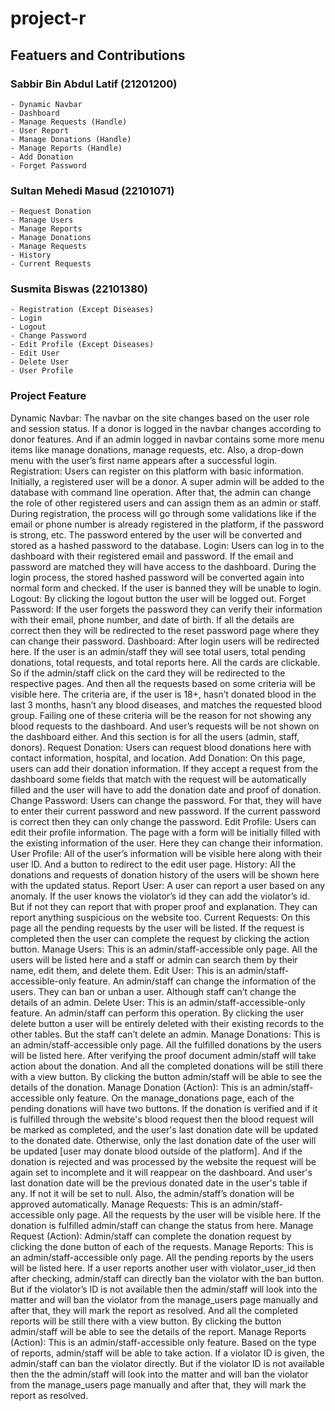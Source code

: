 # project-r

## Featuers and Contributions

### Sabbir Bin Abdul Latif (21201200)

    - Dynamic Navbar
    - Dashboard
    - Manage Requests (Handle)
    - User Report
    - Manage Donations (Handle)
    - Manage Reports (Handle)
    - Add Donation
    - Forget Password

### Sultan Mehedi Masud (22101071)

    - Request Donation
    - Manage Users
    - Manage Reports
    - Manage Donations
    - Manage Requests
    - History
    - Current Requests

### Susmita Biswas (22101380)

    - Registration (Except Diseases)
    - Login
    - Logout
    - Change Password
    - Edit Profile (Except Diseases)
    - Edit User
    - Delete User
    - User Profile

### Project Feature
Dynamic Navbar: The navbar on the site changes based on the user role and session status. If a donor is logged in the navbar changes according to donor features. And if an admin logged in navbar contains some more menu items like manage donations, manage requests, etc. Also, a drop-down menu with the user’s first name appears after a successful login.
Registration: Users can register on this platform with basic information. Initially, a registered user will be a donor. A super admin will be added to the database with command line operation. After that, the admin can change the role of other registered users and can assign them as an admin or staff. During registration, the process will go through some validations like if the email or phone number is already registered in the platform, if the password is strong, etc. The password entered by the user will be converted and stored as a hashed password to the database.
Login: Users can log in to the dashboard with their registered email and password. If the email and password are matched they will have access to the dashboard. During the login process, the stored hashed password will be converted again into normal form and checked. If the user is banned they will be unable to login.
Logout: By clicking the logout button the user will be logged out.
Forget Password: If the user forgets the password they can verify their information with their email, phone number, and date of birth. If all the details are correct then they will be redirected to the reset password page where they can change their password.
Dashboard: After login users will be redirected here. If the user is an admin/staff they will see total users, total pending donations, total requests, and total reports here. All the cards are clickable. So if the admin/staff click on the card they will be redirected to the respective pages. And then all the requests based on some criteria will be visible here. 
The criteria are, if the user is 18+, hasn’t donated blood in the last 3 months, hasn’t any blood diseases, and matches the requested blood group. Failing one of these criteria will be the reason for not showing any blood requests to the dashboard. And user’s requests will be not shown on the dashboard either.
And this section is for all the users (admin, staff, donors).
Request Donation: Users can request blood donations here with contact information, hospital, and location. 
Add Donation: On this page, users can add their donation information. If they accept a request from the dashboard some fields that match with the request will be automatically filled and the user will have to add the donation date and proof of donation.
Change Password: Users can change the password. For that, they will have to enter their current password and new password. If the current password is correct then they can only change the password.
Edit Profile: Users can edit their profile information. The page with a form will be initially filled with the existing information of the user. Here they can change their information.
User Profile: All of the user’s information will be visible here along with their user ID. And a button to redirect to the edit user page.
History: All the donations and requests of donation history of the users will be shown here with the updated status.
Report User: A user can report a user based on any anomaly. If the user knows the violator’s id they can add the violator’s id. But if not they can report that with proper proof and explanation. They can report anything suspicious on the website too.
Current Requests: On this page all the pending requests by the user will be listed. If the request is completed then the user can complete the request by clicking the action button.
Manage Users: This is an admin/staff-accessible only page. All the users will be listed here and a staff or admin can search them by their name, edit them, and delete them.
Edit User: This is an admin/staff-accessible-only feature. An admin/staff can change the information of the users. They can ban or unban a user. Although staff can’t change the details of an admin.
Delete User: This is an admin/staff-accessible-only feature. An admin/staff can perform this operation. By clicking the user delete button a user will be entirely deleted with their existing records to the other tables. But the staff can’t delete an admin.
Manage Donations: This is an admin/staff-accessible only page. All the fulfilled donations by the users will be listed here. After verifying the proof document admin/staff will take action about the donation. And all the completed donations will be still there with a view button. By clicking the button admin/staff will be able to see the details of the donation.
Manage Donation (Action): This is an admin/staff-accessible only feature. On the manage_donations page, each of the pending donations will have two buttons. If the donation is verified and if it is fulfilled through the website's blood request then the blood request will be marked as completed, and the user's last donation date will be updated to the donated date. Otherwise, only the last donation date of the user will be updated [user may donate blood outside of the platform]. And if the donation is rejected and was processed by the website the request will be again set to incomplete and it will reappear on the dashboard. And user's last donation date will be the previous donated date in the user's table if any. If not it will be set to null. Also, the admin/staff’s donation will be approved automatically. 
Manage Requests: This is an admin/staff-accessible only page. All the requests by the user will be visible here. If the donation is fulfilled admin/staff can change the status from here.
Manage Request (Action): Admin/staff can complete the donation request by clicking the done button of each of the requests.
Manage Reports: This is an admin/staff-accessible only page. All the pending reports by the users will be listed here. If a user reports another user with violator_user_id then after checking, admin/staff can directly ban the violator with the ban button. But if the violator’s ID is not available then the admin/staff will look into the matter and will ban the violator from the manage_users page manually and after that, they will mark the report as resolved. And all the completed reports will be still there with a view button. By clicking the button admin/staff will be able to see the details of the report.
Manage Reports (Action): This is an admin/staff-accessible only feature. Based on the type of reports, admin/staff will be able to take action. If a violator ID is given, the admin/staff can ban the violator directly. But if the violator ID is not available then the the admin/staff will look into the matter and will ban the violator from the manage_users page manually and after that, they will mark the report as resolved.

